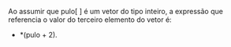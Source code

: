 Ao assumir que pulo[ ] é um vetor do tipo inteiro, a expressão que referencia o valor do terceiro elemento do vetor é:   
* *(pulo + 2).
